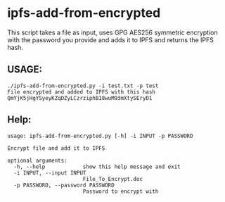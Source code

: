 # ipfs-add-from-encrypted

This script takes a file as input, uses GPG AES256 symmetric encryption with the password you provide and adds it to IPFS and returns the IPFS hash. 

## USAGE:
```
./ipfs-add-from-encrypted.py -i test.txt -p test
File encrypted and added to IPFS with this hash QmYjK5jHgYSyeyKZqDZyLCzrziphB18wuM93mXtySEryD1
```

## Help:
```
usage: ipfs-add-from-encrypted.py [-h] -i INPUT -p PASSWORD

Encrypt file and add it to IPFS

optional arguments:
  -h, --help            show this help message and exit
  -i INPUT, --input INPUT
                        File_To_Encrypt.doc
  -p PASSWORD, --password PASSWORD
                        Password to encrypt with
```
